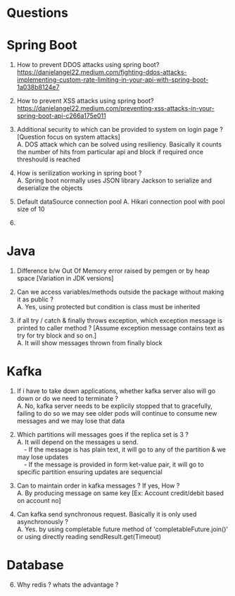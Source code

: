 # Questions

# Spring Boot
1. How to prevent DDOS attacks using spring boot? </br>
   https://danielangel22.medium.com/fighting-ddos-attacks-implementing-custom-rate-limiting-in-your-api-with-spring-boot-1a038b8124e7

2. How to prevent XSS attacks using spring boot? </br>
   https://danielangel22.medium.com/preventing-xss-attacks-in-your-spring-boot-api-c266a175e011   

3. Additional security to which can be provided to system on login page ? [Question focus on system attacks] <br>
A. DOS attack which can be solved using resiliency. Basically it counts the number of hits from particular api and block if required once threshould is reached

4. How is serilization working in spring boot ? <br>
A. Spring boot normally uses JSON library Jackson to serialize and deserialize the objects

5. Default dataSource connection pool
A. Hikari connection pool with pool size of 10

6. 

# Java
1. Difference b/w Out Of Memory error raised by pemgen or by heap space [Variation in JDK versions]

2. Can we access variables/methods outside the package without making it as public ? <br>
A. Yes, using protected but condition is class must be inherited 

3. if all try / catch & finally throws exception, which exception message is printed to caller method ? [Assume exception message contains text as try for try block and so on.] <br>
A. It will show messages thrown from finally block

# Kafka
1. If i have to take down applications, whether kafka server also will go down or do we need to terminate ? <br>
A. No, kafka server needs to be explicily stopped that to gracefully, failing to do so we may see older pods will continue to consume new messages and we may lose that data  

2. Which partitions will messages goes if the replica set is 3 ? <br>
A. It will depend on the messages u send. <br>
  &nbsp;&nbsp;&nbsp; - If the message is has plain text, it will go to any of the partition & we may lose updates <br>
  &nbsp;&nbsp;&nbsp; - If the message is provided in form ket-value pair, it will go to specific partition ensuring updates are sequencial  

3. Can to maintain order in kafka messages ? If yes, How ? <br>
A. By producing message on same key [Ex: Account credit/debit based on account no] 

4. Can kafka send synchronous request. Basically it is only used asynchronously ? <br>
A. Yes. by using completable future method of 'completableFuture.join()' or  using directly reading sendResult.get(Timeout)

# Database
6. Why redis ? whats the advantage ?

